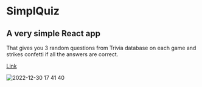 # SimplQuiz

## A very simple React app

That gives you 3 random questions from Trivia database on each game and strikes confetti if all the answers are correct.

[Link](https://simplquiz.netlify.app/)

![2022-12-30 17 41 40](https://user-images.githubusercontent.com/46709216/210232463-b5e7c61d-bd23-4a57-8f2c-ac4e1f0d3707.gif)
